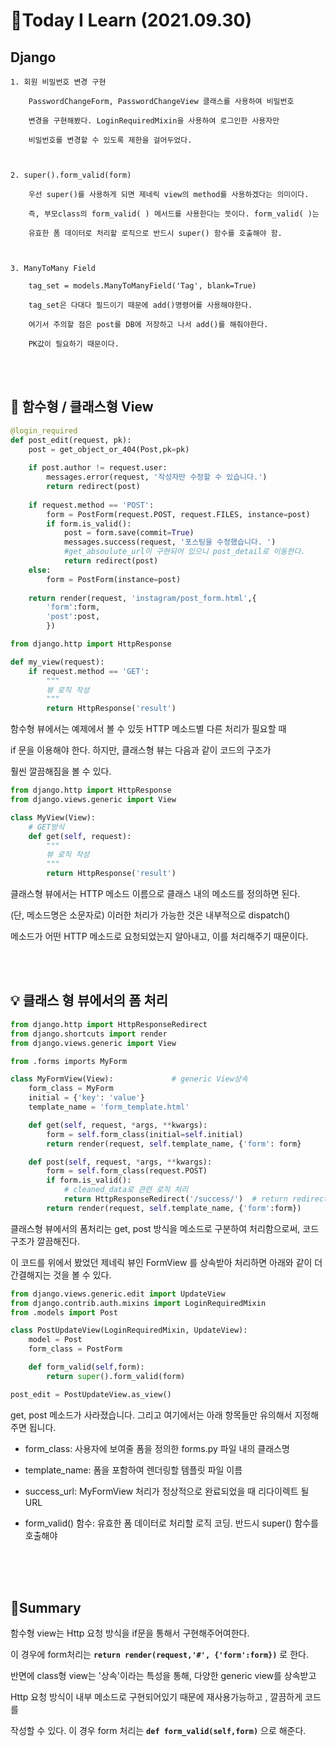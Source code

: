 # 📑Today I Learn (2021.09.30)
## Django
```
1. 회원 비밀번호 변경 구현

    PasswordChangeForm, PasswordChangeView 클래스를 사용하여 비밀번호

    변경을 구현해봤다. LoginRequiredMixin을 사용하여 로그인한 사용자만 

    비밀번호를 변경할 수 있도록 제한을 걸어두었다.



2. super().form_valid(form)

    우선 super()를 사용하게 되면 제네릭 view의 method를 사용하겠다는 의미이다.

    즉, 부모class의 form_valid( ) 메서드를 사용한다는 뜻이다. form_valid( )는

    유효한 폼 데이터로 처리할 로직으로 반드시 super() 함수를 호출해야 함.



3. ManyToMany Field

    tag_set = models.ManyToManyField('Tag', blank=True)

    tag_set은 다대다 필드이기 때문에 add()명령어를 사용해야한다.

    여기서 주의할 점은 post를 DB에 저장하고 나서 add()를 해줘야한다.

    PK값이 필요하기 때문이다.
```

<br>


<br>

## 🔎 함수형 / 클래스형 View
```python
@login_required
def post_edit(request, pk):
    post = get_object_or_404(Post,pk=pk)
    
    if post.author != request.user:
        messages.error(request, '작성자만 수정할 수 있습니다.')
        return redirect(post)
    
    if request.method == 'POST':
        form = PostForm(request.POST, request.FILES, instance=post)
        if form.is_valid():
            post = form.save(commit=True)
            messages.success(request, '포스팅을 수정했습니다. ')
            #get_absoulute_url이 구현되어 있으니 post_detail로 이동한다.
            return redirect(post)   
    else:
        form = PostForm(instance=post)
    
    return render(request, 'instagram/post_form.html',{
        'form':form,
        'post':post,
        })
```
```python
from django.http import HttpResponse

def my_view(request):  
    if request.method == 'GET':
        """
        뷰 로직 작성
        """
        return HttpResponse('result')
```
함수형 뷰에서는 예제에서 볼 수 있듯 HTTP 메소드별 다른 처리가 필요할 때 

if 문을 이용해야 한다. 하지만, 클래스형 뷰는 다음과 같이 코드의 구조가 

훨씬 깔끔해짐을 볼 수 있다.

```python
from django.http import HttpResponse  
from django.views.generic import View

class MyView(View):
    # GET방식  
    def get(self, request):
        """
        뷰 로직 작성
        """
        return HttpResponse('result')
```
클래스형 뷰에서는 HTTP 메소드 이름으로 클래스 내의 메소드를 정의하면 된다.

(단, 메소드명은 소문자로) 이러한 처리가 가능한 것은 내부적으로 dispatch() 

메소드가 어떤 HTTP 메소드로 요청되었는지 알아내고, 이를 처리해주기 때문이다.

<br>

<br>

## 💡 클래스 형 뷰에서의 폼 처리
```python
from django.http import HttpResponseRedirect  
from django.shortcuts import render  
from django.views.generic import View

from .forms imports MyForm

class MyFormView(View):             # generic View상속
    form_class = MyForm
    initial = {'key': 'value'}
    template_name = 'form_template.html'

    def get(self, request, *args, **kwargs):
        form = self.form_class(initial=self.initial)
        return render(request, self.template_name, {'form': form}

    def post(self, request, *args, **kwargs):
        form = self.form_class(request.POST)
        if form.is_valid():
            # cleaned_data로 관련 로직 처리
            return HttpResponseRedirect('/success/')  # return redirect('#')      
        return render(request, self.template_name, {'form':form})
```
클래스형 뷰에서의 폼처리는 get, post 방식을 메소드로 구분하여 처리함으로써, 코드 구조가 깔끔해진다.


이 코드를 위에서 봤었던 제네릭 뷰인 FormView 를 상속받아 처리하면 아래와 같이 더 간결해지는 것을 볼 수 있다.
```python
from django.views.generic.edit import UpdateView
from django.contrib.auth.mixins import LoginRequiredMixin
from .models import Post

class PostUpdateView(LoginRequiredMixin, UpdateView):
    model = Post
    form_class = PostForm

    def form_valid(self,form):
        return super().form_valid(form)

post_edit = PostUpdateView.as_view()
```
get, post 메소드가 사라졌습니다. 그리고 여기에서는 아래 항목들만 유의해서 지정해주면 됩니다.

- form_class: 사용자에 보여줄 폼을 정의한 forms.py 파일 내의 클래스명

- template_name: 폼을 포함하여 렌더링할 템플릿 파일 이름

- success_url: MyFormView 처리가 정상적으로 완료되었을 때 리다이렉트 될 URL

- form_valid() 함수: 유효한 폼 데이터로 처리할 로직 코딩. 반드시 super() 함수를 호출해야 

<br>

<br>

<br>


## 📌Summary
함수형 view는 Http 요청 방식을 if문을 통해서 구현해주어여한다. 

이 경우에 form처리는  **`return render(request,'#', {'form':form})`** 로 한다.

반면에 class형 view는 '상속'이라는 특성을 통해, 다양한 generic view를 상속받고 

Http 요청 방식이 내부 메소드로 구현되어있기 때문에 재사용가능하고 , 깔끔하게 코드를

작성할 수 있다. 이 경우 form 처리는 **`def form_valid(self,form)`** 으로 해준다.